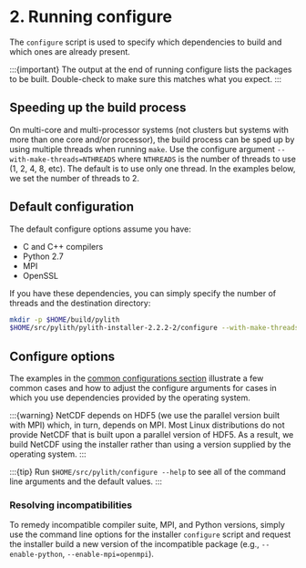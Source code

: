 # 2. Running configure

The `configure` script is used to specify which dependencies to build and which ones are already present.

:::{important}
The output at the end of running configure lists the packages to be built. Double-check to make sure this matches what you expect.
:::

## Speeding up the build process

On multi-core and multi-processor systems (not clusters but systems with more than one core and/or processor), the build process can be sped up by using multiple threads when running `make`.
Use the configure argument `--with-make-threads=NTHREADS` where `NTHREADS` is the number of threads to use (1, 2, 4, 8, etc).
The default is to use only one thread.
In the examples below, we set the number of threads to 2.

## Default configuration

The default configure options assume you have:

* C and C++ compilers
* Python 2.7
* MPI
* OpenSSL

If you have these dependencies, you can simply specify the number of threads and the destination directory:
```bash
mkdir -p $HOME/build/pylith
$HOME/src/pylith/pylith-installer-2.2.2-2/configure --with-make-threads=2 --prefix=$HOME/pylith
```

## Configure options

The examples in the [common configurations section](../configs/index.md) illustrate a few common cases and how to adjust the configure arguments for cases in which you use dependencies provided by the operating system.

:::{warning}
NetCDF depends on HDF5 (we use the parallel version built with MPI) which, in turn, depends on MPI.
Most Linux distributions do not provide NetCDF that is built upon a parallel version of HDF5.
As a result, we build NetCDF using the installer rather than using a version supplied by the operating system.
:::

:::{tip}
Run `$HOME/src/pylith/configure --help` to see all of the command line arguments and the default values.
:::

### Resolving incompatibilities

To remedy incompatible compiler suite, MPI, and Python versions, simply use the command line options for the installer `configure` script and request the installer build a new version of the incompatible package (e.g., `--enable-python`, `--enable-mpi=openmpi`).
